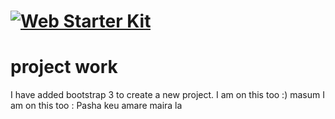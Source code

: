 
# [![Web Starter Kit](https://cloud.githubusercontent.com/assets/170270/3343034/ceef6e92-f899-11e3-96b9-5d9d69d97a00.png)](https://github.com/google/web-starter-kit/releases)
project work
========
I have added bootstrap 3 to create a new project.
I am on this too :) masum
I am on this too : Pasha 
keu amare maira la
